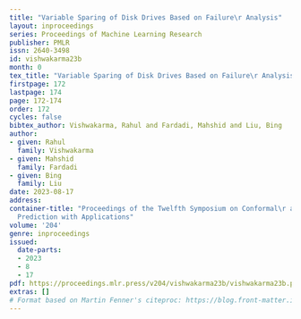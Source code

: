 ```yaml
---
title: "Variable Sparing of Disk Drives Based on Failure\r Analysis"
layout: inproceedings
series: Proceedings of Machine Learning Research
publisher: PMLR
issn: 2640-3498
id: vishwakarma23b
month: 0
tex_title: "Variable Sparing of Disk Drives Based on Failure\r Analysis"
firstpage: 172
lastpage: 174
page: 172-174
order: 172
cycles: false
bibtex_author: Vishwakarma, Rahul and Fardadi, Mahshid and Liu, Bing
author:
- given: Rahul
  family: Vishwakarma
- given: Mahshid
  family: Fardadi
- given: Bing
  family: Liu
date: 2023-08-17
address:
container-title: "Proceedings of the Twelfth Symposium on Conformal\r and Probabilistic
  Prediction with Applications"
volume: '204'
genre: inproceedings
issued:
  date-parts:
  - 2023
  - 8
  - 17
pdf: https://proceedings.mlr.press/v204/vishwakarma23b/vishwakarma23b.pdf
extras: []
# Format based on Martin Fenner's citeproc: https://blog.front-matter.io/posts/citeproc-yaml-for-bibliographies/
---
```

